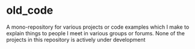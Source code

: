 # old_code
A mono-repository for various projects or code examples which I make to explain things to people I meet in various groups or forums. None of the projects in this repository is actively under development
